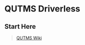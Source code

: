 # QUTMS Driverless

## Start Here

> [QUTMS Wiki](https://github.com/QUT-Motorsport/QUTMS_Driverless/wiki)
